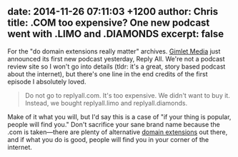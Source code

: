 date: 2014-11-26 07:11:03 +1200
author: Chris
title: .COM too expensive? One new podcast went with .LIMO and .DIAMONDS
excerpt: false
----

For the "do domain extensions really matter" archives. [Gimlet Media](http://gimletmedia.com) just announced its first new podcast yesterday, Reply All. We're not a podcast review site so I won't go into details (tldr: it's a great, story based podcast about the internet), but there's one line in the end credits of the first episode I absolutely loved.

>Do not go to replyall.com. It's too expensive. We didn't want to buy it. Instead, we bought replyall.limo and replyall.diamonds.

Make of it what you will, but I'd say this is a case of "if your thing is popular, people will find you." Don't sacrifice your sane brand name because the .com is taken—there are plenty of alternative [domain extensions](https://iwantmyname.com/domains/new-gtld-domain-extensions) out there, and if what you do is good, people will find you in your corner of the internet.



